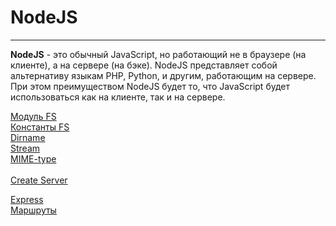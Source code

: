 # NodeJS
____
__NodeJS__ - это обычный JavaScript, но работающий не в браузере (на клиенте), а на сервере (на бэке). NodeJS представляет собой альтернативу языкам PHP, Python, и другим, работающим на сервере. При этом преимуществом NodeJS будет то, что JavaScript будет использоваться как на клиенте, так и на сервере.

[Модуль FS](native/filesystem.md)<br>
[Константы FS](native/constFs.md)<br>
[Dirname](native/dir.md)<br>
[Stream](native/stream.md)<br>
[MIME-type](native/mime.md)<br><br>
[Create Server](native/server.md)<br>

[Express](express/express.md)<br>
[Маршруты](express/route.md)<br>

